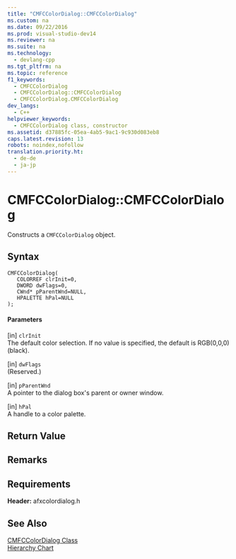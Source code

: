 ```yaml
---
title: "CMFCColorDialog::CMFCColorDialog"
ms.custom: na
ms.date: 09/22/2016
ms.prod: visual-studio-dev14
ms.reviewer: na
ms.suite: na
ms.technology: 
  - devlang-cpp
ms.tgt_pltfrm: na
ms.topic: reference
f1_keywords: 
  - CMFCColorDialog
  - CMFCColorDialog::CMFCColorDialog
  - CMFCColorDialog.CMFCColorDialog
dev_langs: 
  - C++
helpviewer_keywords: 
  - CMFCColorDialog class, constructor
ms.assetid: d37885fc-05ea-4ab5-9ac1-9c930d083eb8
caps.latest.revision: 13
robots: noindex,nofollow
translation.priority.ht: 
  - de-de
  - ja-jp
---
```

# CMFCColorDialog::CMFCColorDialog
Constructs a `CMFCColorDialog` object.  
  
## Syntax  
  
```  
CMFCColorDialog(  
   COLORREF clrInit=0,  
   DWORD dwFlags=0,  
   CWnd* pParentWnd=NULL,  
   HPALETTE hPal=NULL   
);  
```  
  
#### Parameters  
 [in] `clrInit`  
 The default color selection. If no value is specified, the default is RGB(0,0,0) (black).  
  
 [in] `dwFlags`  
 (Reserved.)  
  
 [in] `pParentWnd`  
 A pointer to the dialog box's parent or owner window.  
  
 [in] `hPal`  
 A handle to a color palette.  
  
## Return Value  
  
## Remarks  
  
## Requirements  
 **Header:** afxcolordialog.h  
  
## See Also  
 [CMFCColorDialog Class](../vs140/cmfccolordialog-class.md)   
 [Hierarchy Chart](../vs140/hierarchy-chart.md)